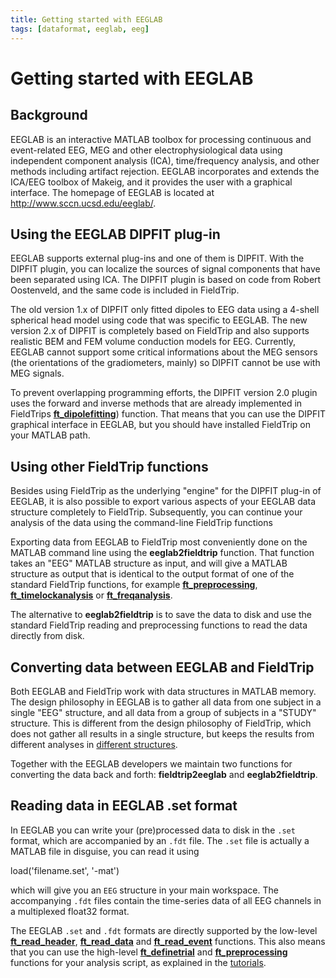 ```yaml
---
title: Getting started with EEGLAB
tags: [dataformat, eeglab, eeg]
---
```


# Getting started with EEGLAB

## Background

EEGLAB is an interactive MATLAB toolbox for processing continuous and event-related EEG, MEG and other electrophysiological data using independent component analysis (ICA), time/frequency analysis, and other methods including artifact rejection. EEGLAB incorporates and extends the ICA/EEG toolbox of Makeig, and it provides the user with a graphical interface. The homepage of EEGLAB is located at <http://www.sccn.ucsd.edu/eeglab/>.

## Using the EEGLAB DIPFIT plug-in

EEGLAB supports external plug-ins and one of them is DIPFIT. With the DIPFIT plugin, you can localize the sources of signal components that have been separated using ICA. The DIPFIT plugin is based on code from Robert Oostenveld, and the same code is included in FieldTrip.

The old version 1.x of DIPFIT only fitted dipoles to EEG data using a 4-shell spherical head model using code that was specific to EEGLAB. The new version 2.x of DIPFIT is completely based on FieldTrip and also supports realistic BEM and FEM volume conduction models for EEG. Currently, EEGLAB cannot support some critical informations about the MEG sensors (the orientations of the gradiometers, mainly) so DIPFIT cannot be use with MEG signals.

To prevent overlapping programming efforts, the DIPFIT version 2.0 plugin uses the forward and inverse methods that are already implemented in FieldTrips **[ft_dipolefitting](https://github.com/fieldtrip/fieldtrip/blob/release/ft_dipolefitting.m)**) function. That means that you can use the DIPFIT graphical interface in EEGLAB, but you should have installed FieldTrip on your MATLAB path.

## Using other FieldTrip functions

Besides using FieldTrip as the underlying "engine" for the DIPFIT plug-in of EEGLAB, it is also possible to export various aspects of your EEGLAB data structure completely to FieldTrip. Subsequently, you can continue your analysis of the data using the command-line FieldTrip functions

Exporting data from EEGLAB to FieldTrip most conveniently done on the MATLAB command line using the **eeglab2fieldtrip** function. That function takes an "EEG" MATLAB structure as input, and will give a MATLAB structure as output that is identical to the output format of one of the standard FieldTrip functions, for example **[ft_preprocessing](https://github.com/fieldtrip/fieldtrip/blob/release/ft_preprocessing.m)**, **[ft_timelockanalysis](https://github.com/fieldtrip/fieldtrip/blob/release/ft_timelockanalysis.m)** or **[ft_freqanalysis](https://github.com/fieldtrip/fieldtrip/blob/release/ft_freqanalysis.m)**.

The alternative to **eeglab2fieldtrip** is to save the data to disk and use the standard FieldTrip reading and preprocessing functions to read the data directly from disk.

## Converting data between EEGLAB and FieldTrip

Both EEGLAB and FieldTrip work with data structures in MATLAB memory. The design philosophy in EEGLAB is to gather all data from one subject in a single "EEG" structure, and all data from a group of subjects in a "STUDY" structure. This is different from the design philosophy of FieldTrip, which does not gather all results in a single structure, but keeps the results from different analyses in [different structures](/faq/how_are_the_various_data_structures_defined).

Together with the EEGLAB developers we maintain two functions for converting the data back and forth: **fieldtrip2eeglab** and **eeglab2fieldtrip**.

## Reading data in EEGLAB .set format

In EEGLAB you can write your (pre)processed data to disk in the `.set` format, which are accompanied by an `.fdt` file. The `.set` file is actually a MATLAB file in disguise, you can read it using

   load('filename.set', '-mat')
   
which will give you an `EEG` structure in your main workspace. The accompanying `.fdt` files contain the time-series data of all EEG channels in a multiplexed float32 format.

The EEGLAB `.set` and `.fdt` formats are directly supported by the low-level **[ft_read_header](https://github.com/fieldtrip/fieldtrip/blob/release/fileio/ft_read_header.m)**, **[ft_read_data](https://github.com/fieldtrip/fieldtrip/blob/release/fileio/ft_read_data.m)** and **[ft_read_event](https://github.com/fieldtrip/fieldtrip/blob/release/fileio/ft_read_event.m)** functions. This also means that you can use the high-level **[ft_definetrial](https://github.com/fieldtrip/fieldtrip/blob/release/ft_definetrial.m)** and **[ft_preprocessing](https://github.com/fieldtrip/fieldtrip/blob/release/ft_preprocessing.m)** functions for your analysis script, as explained in the [tutorials](/tutorial).
